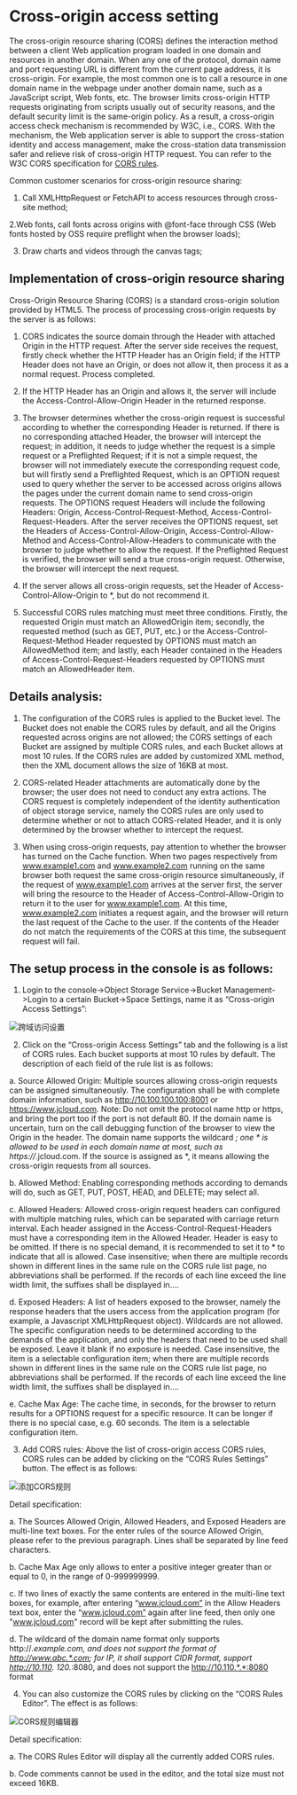 # Cross-origin access setting

The cross-origin resource sharing (CORS) defines the interaction method between a client Web application program loaded in one domain and resources in another domain. When any one of the protocol, domain name and port requesting URL is different from the current page address, it is cross-origin. For example, the most common one is to call a resource in one domain name in the webpage under another domain name, such as a JavaScript script, Web fonts, etc. The browser limits cross-origin HTTP requests originating from scripts usually out of security reasons, and the default security limit is the same-origin policy. As a result, a cross-origin access check mechanism is recommended by W3C, i.e., CORS. With the mechanism, the Web application server is able to support the cross-station identity and access management, make the cross-station data transmission safer and relieve risk of cross-origin HTTP request. You can refer to the W3C CORS specification for [CORS rules](https://www.w3.org/TR/cors/).

Common customer scenarios for cross-origin resource sharing:

1. Call XMLHttpRequest or FetchAPI to access resources through cross-site method;

2.Web fonts, call fonts across origins with @font-face through CSS (Web fonts hosted by OSS require preflight when the browser loads);

3. Draw charts and videos through the canvas tags;

## Implementation of cross-origin resource sharing

Cross-Origin Resource Sharing (CORS) is a standard cross-origin solution provided by HTML5. The process of processing cross-origin requests by the server is as follows:

1. CORS indicates the source domain through the Header with attached Origin in the HTTP request. After the server side receives the request, firstly check whether the HTTP Header has an Origin field; if the HTTP Header does not have an Origin, or does not allow it, then process it as a normal request. Process completed.

2. If the HTTP Header has an Origin and allows it, the server will include the Access-Control-Allow-Origin Header in the returned response.

3. The browser determines whether the cross-origin request is successful according to whether the corresponding Header is returned. If there is no corresponding attached Header, the browser will intercept the request; in addition, it needs to judge whether the request is a simple request or a Preflighted Request; if it is not a simple request, the browser will not immediately execute the corresponding request code, but will firstly send a Preflighted Request, which is an OPTION request used to query whether the server to be accessed across origins allows the pages under the current domain name to send cross-origin requests. The OPTIONS request Headers will include the following Headers: Origin, Access-Control-Request-Method, Access-Control-Request-Headers. After the server receives the OPTIONS request, set the Headers of Access-Control-Allow-Origin, Access-Control-Allow-Method and Access-Control-Allow-Headers to communicate with the browser to judge whether to allow the request. If the Preflighted Request is verified, the browser will send a true cross-origin request. Otherwise, the browser will intercept the next request.

4. If the server allows all cross-origin requests, set the Header of Access-Control-Allow-Origin to *, but do not recommend it.

5. Successful CORS rules matching must meet three conditions. Firstly, the requested Origin must match an AllowedOrigin item; secondly, the requested method (such as GET, PUT, etc.) or the Access-Control-Request-Method Header requested by OPTIONS must match an AllowedMethod item; and lastly, each Header contained in the Headers of Access-Control-Request-Headers requested by OPTIONS must match an AllowedHeader item.

## Details analysis:

1. The configuration of the CORS rules is applied to the Bucket level. The Bucket does not enable the CORS rules by default, and all the Origins requested across origins are not allowed; the CORS settings of each Bucket are assigned by multiple CORS rules, and each Bucket allows at most 10 rules. If the CORS rules are added by customized XML method, then the XML document allows the size of 16KB at most.

2. CORS-related Header attachments are automatically done by the browser; the user does not need to conduct any extra actions. The CORS request is completely independent of the identity authentication of object storage service, namely the CORS rules are only used to determine whether or not to attach CORS-related Header, and it is only determined by the browser whether to intercept the request.

3. When using cross-origin requests, pay attention to whether the browser has turned on the Cache function. When two pages respectively from www.example1.com and www.example2.com running on the same browser both request the same cross-origin resource simultaneously, if the request of www.example1.com arrives at the server first, the server will bring the resource to the Header of Access-Control-Allow-Origin to return it to the user for www.example1.com. At this time, www.example2.com initiates a request again, and the browser will return the last request of the Cache to the user. If the contents of the Header do not match the requirements of the CORS at this time, the subsequent request will fail.

## The setup process in the console is as follows:

1. Login to the console->Object Storage Service->Bucket Management->Login to a certain Bucket->Space Settings, name it as “Cross-origin Access Settings”:

![跨域访问设置](https://github.com/jdcloudcom/cn/blob/edit/image/Object-Storage-Service/OSS-037.png)

2. Click on the “Cross-origin Access Settings” tab and the following is a list of CORS rules. Each bucket supports at most 10 rules by default. The description of each field of the rule list is as follows:

a. Source Allowed Origin: Multiple sources allowing cross-origin requests can be assigned simultaneously. The configuration shall be with complete domain information, such as http://10.100.100.100:8001 or https://www.jcloud.com. Note: Do not omit the protocol name http or https, and bring the port too if the port is not default 80. If the domain name is uncertain, turn on the call debugging function of the browser to view the Origin in the header. The domain name supports the wildcard *; one * is allowed to be used in each domain name at most, such as https://*.jcloud.com. If the source is assigned as *, it means allowing the cross-origin requests from all sources.

b. Allowed Method: Enabling corresponding methods according to demands will do, such as GET, PUT, POST, HEAD, and DELETE; may select all.

c. Allowed Headers: Allowed cross-origin request headers can configured with multiple matching rules, which can be separated with carriage return interval. Each header assigned in the Access-Control-Request-Headers must have a corresponding item in the Allowed Header. Header is easy to be omitted. If there is no special demand, it is recommended to set it to * to indicate that all is allowed. Case insensitive; when there are multiple records shown in different lines in the same rule on the CORS rule list page, no abbreviations shall be performed. If the records of each line exceed the line width limit, the suffixes shall be displayed in....

d. Exposed Headers: A list of headers exposed to the browser, namely the response headers that the users access from the application program (for example, a Javascript XMLHttpRequest object). Wildcards are not allowed. The specific configuration needs to be determined according to the demands of the application, and only the headers that need to be used shall be exposed. Leave it blank if no exposure is needed. Case insensitive, the item is a selectable configuration item; when there are multiple records shown in different lines in the same rule on the CORS rule list page, no abbreviations shall be performed. If the records of each line exceed the line width limit, the suffixes shall be displayed in....

e. Cache Max Age: The cache time, in seconds, for the browser to return results for a OPTIONS request for a specific resource. It can be longer if there is no special case, e.g. 60 seconds. The item is a selectable configuration item.

3. Add CORS rules: Above the list of cross-origin access CORS rules, CORS rules can be added by clicking on the “CORS Rules Settings” button. The effect is as follows:

![添加CORS规则](https://github.com/jdcloudcom/cn/blob/edit/image/Object-Storage-Service/OSS-038.png)

Detail specification:

a. The Sources Allowed Origin, Allowed Headers, and Exposed Headers are multi-line text boxes. For the enter rules of the source Allowed Origin, please refer to the previous paragraph. Lines shall be separated by line feed characters.

b. Cache Max Age only allows to enter a positive integer greater than or equal to 0, in the range of 0-999999999.

c. If two lines of exactly the same contents are entered in the multi-line text boxes, for example, after entering “www.jcloud.com” in the Allow Headers text box, enter the “www.jcloud.com” again after line feed, then only one "www.jcloud.com" record will be kept after submitting the rules.

d. The wildcard of the domain name format only supports http://*.example.com, and does not support the format of http://www.abc.*.com; for IP, it shall support CIDR format, support http://10.110. 120.*:8080, and does not support the http://10.110.*.*:8080 format

4. You can also customize the CORS rules by clicking on the “CORS Rules Editor”. The effect is as follows:

![CORS规则编辑器](https://github.com/jdcloudcom/cn/blob/edit/image/Object-Storage-Service/OSS-039.png)

Detail specification:

a. The CORS Rules Editor will display all the currently added CORS rules.

b. Code comments cannot be used in the editor, and the total size must not exceed 16KB.

